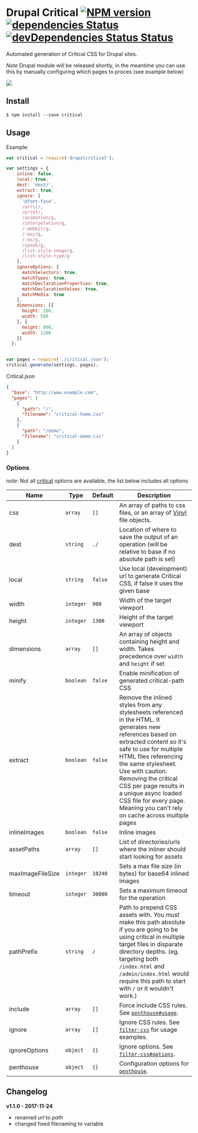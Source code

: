 # Drupal Critical [![NPM version][npm-image]][npm-url] [![dependencies Status][depstat-image]][depstat-url] [![devDependencies Status Status][devdepstat-image]][devdepstat-url]

Automated generation of Critical CSS for Drupal sites. 

*Note* Drupal module will be released shortly, in the meantime you can use this by manually configuring which pages to proces (see example below)

![](https://i.imgur.com/gaXnp02.png)

## Install

```
$ npm install --save critical
```

## Usage

Example:

```js
var critical = require('drupalcritical');

var settings = {
    inline: false,
    local: true,
    dest: 'dest/',
    extract: true,
    ignore: [
      '@font-face',
      /url\(/,
      /print/,
      /animation/g,
      /interpolation/g,
      /-webkit/g,
      /-moz/g,
      /-ms/g,
      /speak/g,
      /list-style-image/g,
      /list-style-type/g
    ],
    ignoreOptions: {
      matchSelectors: true,
      matchTypes: true,
      matchDeclarationProperties: true,
      matchDeclarationValues: true,
      matchMedia: true
    },
    dimensions: [{
      height: 200,
      width: 500
    }, {
      height: 900,
      width: 1200
    }]
  };


var pages = require('./critical.json');
critical.generate(settings, pages);
```

Critical.json
```json
{
  "base": "http://www.example.com",
  "pages": [
    {
      "path": "/",
      "filename": "critical-home.css"
    },
    {
      "path": "/demo",
      "filename": "critical-demo.css"
    }
  ]
}
```

### Options
*note:* Not all [critical](https://www.npmjs.com/package/critical) options are available, the list below includes all options

| Name             | Type               | Default | Description   |
| ---------------- | ------------------ | ------------- |------------- |
| css              | `array`            | `[]` | An array of paths to css files, or an array of [Vinyl](https://www.npmjs.com/package/vinyl) file objects.
| dest             | `string`           | `./` | Location of where to save the output of an operation (will be relative to base if no absolute path is set) |  
| local            | `string`           | `false` | Use local (development) url to generate Critical CSS, if false it uses the given base |  
| width            | `integer`          | `900`  | Width of the target viewport |
| height           | `integer`          | `1300` | Height of the target viewport |
| dimensions       | `array`            | `[]` | An array of objects containing height and width. Takes precedence over `width` and `height` if set
| minify           | `boolean`          | `false` | Enable minification of generated critical-path CSS |
| extract          | `boolean`          | `false` | Remove the inlined styles from any stylesheets referenced in the HTML. It generates new references based on extracted content so it's safe to use for multiple HTML files referencing the same stylesheet. Use with caution. Removing the critical CSS per page results in a unique async loaded CSS file for every page. Meaning you can't rely on cache across multiple pages |
| inlineImages     | `boolean`          | `false` | Inline images
| assetPaths       | `array`            | `[]` | List of directories/urls where the inliner should start looking for assets
| maxImageFileSize | `integer`          | `10240`| Sets a max file size (in bytes) for base64 inlined images
| timeout          | `integer`          | `30000`| Sets a maximum timeout for the operation
| pathPrefix       | `string`           | `/` | Path to prepend CSS assets with. You *must* make this path absolute if you are going to be using critical in multiple target files in disparate directory depths. (eg. targeting both `/index.html` and `/admin/index.html` would require this path to start with `/` or it wouldn't work.)
| include          | `array`            | `[]` | Force include CSS rules. See [`penthouse#usage`](https://github.com/pocketjoso/penthouse#usage-1).
| ignore           | `array`            | `[]` | Ignore CSS rules. See [`filter-css`](https://github.com/bezoerb/filter-css) for usage examples.
| ignoreOptions    | `object`           | `{}` | Ignore options. See [`filter-css#options`](https://github.com/bezoerb/filter-css#options).
| penthouse        | `object`           | `{}` | Configuration options for [`penthouse`](https://github.com/pocketjoso/penthouse).

## Changelog
 **v1.1.0 - 2017-11-24** 
 * renamed _url_ to _path_
 * changed fixed filenaming to variable


[npm-url]: https://www.npmjs.com/package/drupalcritical
[npm-image]: https://img.shields.io/npm/v/drupalcritical.svg


[depstat-url]: https://david-dm.org/addyosmani/critical
[depstat-image]: https://david-dm.org/addyosmani/critical/status.svg

[devdepstat-url]: https://david-dm.org/addyosmani/critical?type=dev
[devdepstat-image]: https://david-dm.org/addyosmani/critical/dev-status.svg
